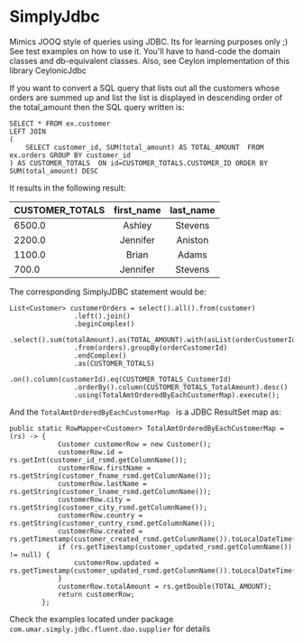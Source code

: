 # SimplyJdbc
Mimics JOOQ style of queries using JDBC. Its for learning purposes only ;)
See test examples on how to use it. You'll have to hand-code the domain classes and db-equivalent classes. 
Also, see Ceylon implementation of this library CeylonicJdbc


If you want to convert a SQL query that lists out all the customers whose orders are summed up and list the list is displayed in descending order of the total_amount then the SQL query written is:
```
SELECT * FROM ex.customer 
LEFT JOIN 
(
	SELECT customer_id, SUM(total_amount) AS TOTAL_AMOUNT  FROM ex.orders GROUP BY customer_id
) AS CUSTOMER_TOTALS  ON id=CUSTOMER_TOTALS.CUSTOMER_ID ORDER BY  SUM(total_amount) DESC
```
It results in the following result:

|CUSTOMER_TOTALS|first_name|last_name|
|---------------|:---------:|:--------:|
|6500.0	        |Ashley    |Stevens|
| 2200.0	|Jennifer|Aniston|
| 1100.0	|Brian|Adams|
| 700.0	        |Jennifer|Stevens|


The corresponding SimplyJDBC statement would be:
```
List<Customer> customerOrders = select().all().from(customer)
                .left().join()
                .beginComplex()
                .select().sum(totalAmount).as(TOTAL_AMOUNT).with(asList(orderCustomerId))
                .from(orders).groupBy(orderCustomerId)
                .endComplex()
                .as(CUSTOMER_TOTALS)
                .on().column(customerId).eq(CUSTOMER_TOTALS_CustomerId)
                .orderBy().column(CUSTOMER_TOTALS_TotalAmount).desc()
                .using(TotalAmtOrderedByEachCustomerMap).execute();
```
And the ```TotalAmtOrderedByEachCustomerMap ``` is a JDBC ResultSet map as:
```
public static RowMapper<Customer> TotalAmtOrderedByEachCustomerMap = (rs) -> {
            Customer customerRow = new Customer();
            customerRow.id = rs.getInt(customer_id_rsmd.getColumnName());
            customerRow.firstName = rs.getString(customer_fname_rsmd.getColumnName());
            customerRow.lastName = rs.getString(customer_lname_rsmd.getColumnName());
            customerRow.city = rs.getString(customer_city_rsmd.getColumnName());
            customerRow.country = rs.getString(customer_cuntry_rsmd.getColumnName());
            customerRow.created = rs.getTimestamp(customer_created_rsmd.getColumnName()).toLocalDateTime();
            if (rs.getTimestamp(customer_updated_rsmd.getColumnName()) != null) {
                customerRow.updated = rs.getTimestamp(customer_updated_rsmd.getColumnName()).toLocalDateTime();
            }
            customerRow.totalAmount = rs.getDouble(TOTAL_AMOUNT);
            return customerRow;
        };
```

Check the examples located under package ```com.umar.simply.jdbc.fluent.dao.supplier``` for details
